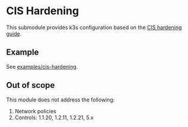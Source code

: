# CIS Hardening

This submodule provides k3s configuration based on the [CIS hardening guide](https://docs.k3s.io/security/hardening-guide).

## Example

See [examples/cis-hardening](/examples/cis-hardening).

## Out of scope

This module does not address the following:

1. Network policies
2. Controls: 1.1.20, 1.2.11, 1.2.21, 5.x
